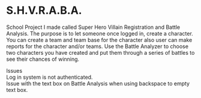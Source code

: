 # S.H.V.R.A.B.A.
School Project I made called Super Hero Villain Registration and Battle Analysis.
The purpose is to let someone once logged in, create a character. You can create a team and team base for the character also user can make reports for the character and/or teams. 
Use the Battle Analyzer to choose two characters you have created and put them through a series of battles to see their chances of winning.

Issues  
Log in system is not authenticated.  
Issue with the text box on Battle Analysis when using backspace to empty text box.
